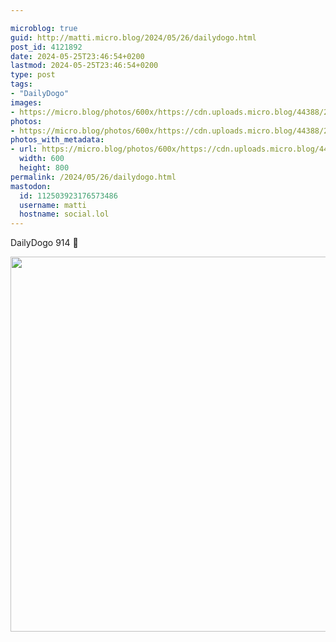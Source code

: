 ```yaml
---

microblog: true
guid: http://matti.micro.blog/2024/05/26/dailydogo.html
post_id: 4121892
date: 2024-05-25T23:46:54+0200
lastmod: 2024-05-25T23:46:54+0200
type: post
tags:
- "DailyDogo"
images:
- https://micro.blog/photos/600x/https://cdn.uploads.micro.blog/44388/2024/ca4596638a2e4aaebd222bd9e4332d96.jpg
photos:
- https://micro.blog/photos/600x/https://cdn.uploads.micro.blog/44388/2024/ca4596638a2e4aaebd222bd9e4332d96.jpg
photos_with_metadata:
- url: https://micro.blog/photos/600x/https://cdn.uploads.micro.blog/44388/2024/ca4596638a2e4aaebd222bd9e4332d96.jpg
  width: 600
  height: 800
permalink: /2024/05/26/dailydogo.html
mastodon:
  id: 112503923176573486
  username: matti
  hostname: social.lol
---
```

DailyDogo 914 🐶

<img src="/media/uploads/2024/ca4596638a2e4aaebd222bd9e4332d96.jpg" width="600" alt="" />
